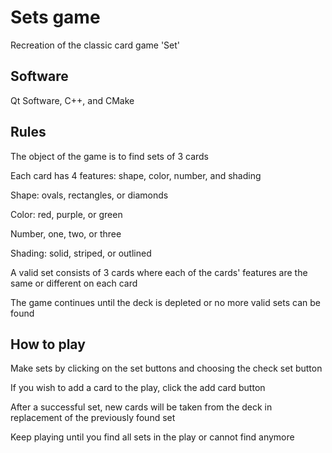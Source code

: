 # Sets game
Recreation of the classic card game 'Set' 

## Software 
Qt Software, C++, and CMake

## Rules
The object of the game is to find sets of 3 cards

Each card has 4 features: shape, color, number, and shading

Shape: ovals, rectangles, or diamonds

Color: red, purple, or green

Number, one, two, or three

Shading: solid, striped, or outlined

A valid set consists of 3 cards where each of the cards' features are the same or different on each card

The game continues until the deck is depleted or no more valid sets can be found

## How to play
Make sets by clicking on the set buttons and choosing the check set button

If you wish to add a card to the play, click the add card button

After a successful set, new cards will be taken from the deck in replacement of the previously found set

Keep playing until you find all sets in the play or cannot find anymore
